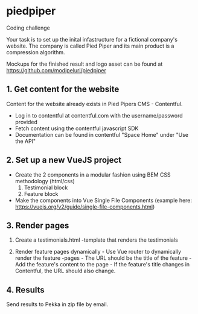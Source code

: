 # piedpiper

Coding challenge

Your task is to set up the inital infastructure for a fictional company's website. The company is called Pied Piper and its main product is a compression algorithm.

Mockups for the finished result and logo asset can be found at https://github.com/modipeluri/piedpiper

## 1. Get content for the website
  Content for the website already exists in Pied Pipers CMS - Contentful.
  - Log in to contentful at contentful.com with the username/password provided
  - Fetch content using the contentful javascript SDK
  - Documentation can be found in contentful "Space Home" under "Use the API"


## 2. Set up a new VueJS project
  - Create the 2 components in a modular fashion using BEM CSS methodology (html/css)
    1. Testimonial block
    2. Feature block
  - Make the components into Vue Single File Components (example here: https://vuejs.org/v2/guide/single-file-components.html)


## 3. Render pages
  1. Create a testimonials.html -template that renders the testimonials
  
  2. Render feature pages dynamically
    - Use Vue router to dynamically render the feature -pages
    - The URL should be the title of the feature
    - Add the feature's content to the page
    - If the feature's title changes in Contentful, the URL should also change.
  

## 4. Results
  Send results to Pekka in zip file by email.
